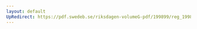 ```yaml
---
layout: default
UpRedirect: https://pdf.swedeb.se/riksdagen-volumeG-pdf/199899/reg_199899/reg_199899_0107.pdf
---
```

